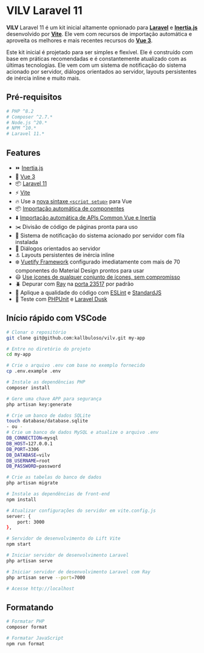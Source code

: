 # **VILV Laravel 11**

**VILV** Laravel 11 é um kit inicial altamente opnionado para [**Laravel**](https://laravel.com/) e [**Inertia.js**](https://inertiajs.com/) desenvolvido por [**Vite**](https://vitejs.dev/). Ele vem com recursos de importação automática e aproveita os melhores e mais recentes recursos do [**Vue 3**](https://vuejs.org/).

Este kit inicial é projetado para ser simples e flexível. Ele é construído com base em práticas recomendadas e é constantemente atualizado com as últimas tecnologias. Ele vem com um sistema de notificação do sistema acionado por servidor, diálogos orientados ao servidor, layouts persistentes de inércia inline e muito mais.

## Pré-requisitos
```bash	
# PHP ^8.2
# Composer ^2.7.*
# Node.js ^20.*
# NPM ^10.*
# Laravel 11.*
```

## Features

-   ⏩ [Inertia.js](https://inertiajs.com/)
-   🔰 [Vue 3](https://github.com/vuejs/core)
-   📦 [Laravel 11](https://laravel.com/)
-   ⚡️ [Vite](https://vitejs.dev/)
-   🔥 Use a [nova sintaxe `<script setup>`](https://github.com/vuejs/rfcs/pull/227) para Vue
-   📦 [Importação automática de componentes](https://github.com/antfu/unplugin-vue-components)
-   ⬇️ [Importação automática de APIs Common Vue e Inertia](https://github.com/antfu/unplugin-auto-import)
-   ✂️ Divisão de código de páginas pronta para uso
-   🔔 Sistema de notificação do sistema acionado por servidor com fila instalada
-   💬 Diálogos orientados ao servidor
-   ⚓ Layouts persistentes de inércia inline
-   ❄️ [Vuetify Framework](https://vuetify.vom/) configurado imediatamente com mais de 70 componentes do Material Design prontos para usar
-   😃 [Use ícones de qualquer conjunto de ícones, sem compromisso](https://github.com/antfu/unplugin-icons)
-   🪲 Depurar com [Ray](https://spatie.be/docs/ray/v1/introduction) na [porta 23517](http://localhost:23517/) por padrão
-   👮 Aplique a qualidade do código com [ESLint](https://eslint.org/) e [StandardJS](https://standardjs.com/)
-   🚨 Teste com [PHPUnit](https://phpunit.de/) e [Laravel Dusk](https://laravel.com/docs/11.x/dusk)

## Início rápido com VSCode

```bash
# Clonar o repositório
git clone git@github.com:kallbuloso/vilv.git my-app

# Entre no diretório do projeto
cd my-app

# Crie o arquivo .env com base no exemplo fornecido
cp .env.example .env

# Instale as dependências PHP
composer install

# Gere uma chave APP para segurança
php artisan key:generate

# Crie um banco de dados SQLite
touch database/database.sqlite
- ou -
# Crie um banco de dados MySQL e atualize o arquivo .env
DB_CONNECTION=mysql
DB_HOST=127.0.0.1
DB_PORT=3306
DB_DATABASE=vilv
DB_USERNAME=root
DB_PASSWORD=password

# Crie as tabelas do banco de dados
php artisan migrate

# Instale as dependências de front-end
npm install

# Atualizar configurações do servidor em vite.config.js
server: {
    port: 3000
},

# Servidor de desenvolvimento do Lift Vite
npm start

# Iniciar servidor de desenvolvimento Laravel
php artisan serve

# Iniciar servidor de desenvolvimento Laravel com Ray
php artisan serve --port=7000

# Acesse http://localhost
```

## Formatando

```bash
# Formatar PHP
composer format

# Formatar JavaScript
npm run format
```
